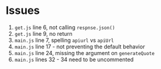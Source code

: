 # Issues

1. `get.js` line 6, not calling `respnse.json()`
2. `get.js` line 9, no return
3. `main.js` line 7, spelling `apiurl` vs `apiUrl`
4. `main.js` line 17 - not preventing the default behavior
5. `main.js` line 24, missing the argument on `generateQuote`
6. `main.js` lines 32 - 34 need to be uncommented
